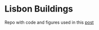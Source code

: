 # Lisbon Buildings

Repo with code and figures used in this [post](https://ricardozacarias.com/baixa)
